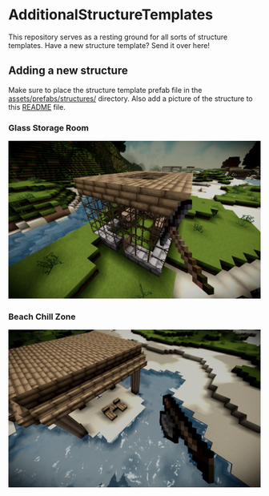 # AdditionalStructureTemplates
This repository serves as a resting ground for all sorts of structure templates. Have a new structure template? Send it over here!

## Adding a new structure
Make sure to place the structure template prefab file in the [assets/prefabs/structures/](assets/prefabs/structures/) directory.
Also add a picture of the structure to this [README](README.md) file.

### Glass Storage Room
![Glass Storage Room](preview/GlassStorageRoom.png)

### Beach Chill Zone
![Beach Chill Zone](preview/BeachChillZone.png)
